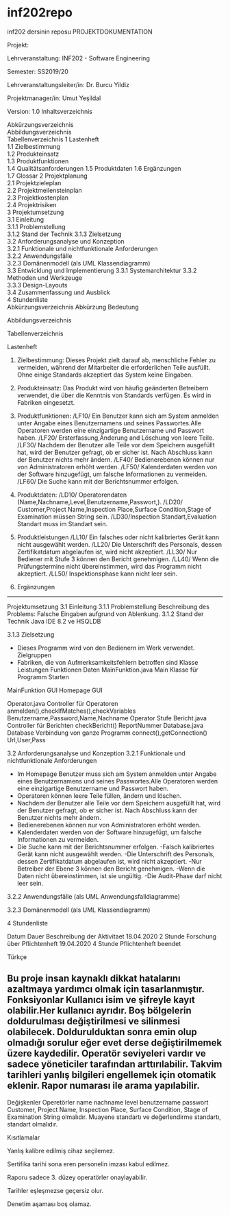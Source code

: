 # inf202repo
inf202 dersinin reposu
PROJEKTDOKUMENTATION



Projekt: 



















Lehrveranstaltung:	INF202 - Software Engineering

Semester:	SS2019/20

Lehrveranstaltungsleiter/in:	Dr. Burcu Yildiz		

Projektmanager/in:	Umut Yeşildal

Version:	1.0
Inhaltsverzeichnis

Abkürzungsverzeichnis	
Abbildungsverzeichnis	
Tabellenverzeichnis	
1 Lastenheft	
1.1 Zielbestimmung	
1.2 Produkteinsatz	
1.3 Produktfunktionen	
1.4 Qualitätsanforderungen	
1.5 Produktdaten
1.6 Ergänzungen	
1.7 Glossar	
2 Projektplanung	
2.1 Projektzieleplan	
2.2 Projektmeilensteinplan	
2.3 Projektkostenplan	
2.4 Projektrisiken	
3 Projektumsetzung	
3.1 Einleitung	
3.1.1 Problemstellung	
3.1.2 Stand der Technik	
3.1.3 Zielsetzung	
3.2 Anforderungsanalyse und Konzeption	
3.2.1 Funktionale und nichtfunktionale Anforderungen	
3.2.2 Anwendungsfälle	
3.2.3 Domänenmodell (als UML Klassendiagramm)	
3.3 Entwicklung und Implementierung	
3.3.1 Systemarchitektur	
3.3.2 Methoden und Werkzeuge	
3.3.3 Design-Layouts	
3.4 Zusammenfassung und Ausblick	
4 Stundenliste	
Abkürzungsverzeichnis
Abkürzung
Bedeutung









Abbildungsverzeichnis

Tabellenverzeichnis














Lastenheft 
1. Zielbestimmung: 
Dieses Projekt zielt darauf ab, menschliche Fehler zu vermeiden, während der Mitarbeiter die erforderlichen Teile ausfüllt. Ohne einige Standards akzeptiert das System keine Eingaben. 
 
2. Produkteinsatz: 
Das Produkt wird von häufig geänderten Betreibern verwendet, die über die Kenntnis von Standards verfügen. Es wird in Fabriken eingesetzt. 
 
3. Produktfunktionen: 
 /LF10/ Ein Benutzer kann sich am System anmelden unter Angabe eines Benutzernamens und seines Passwortes.Alle Operatoren werden eine einzigartige Benutzername und Passwort haben. 
/LF20/ Ersterfassung,Änderung and Löschung von leere Teile. 
/LF30/ Nachdem der Benutzer alle Teile vor dem Speichern ausgefüllt hat, wird der Benutzer gefragt, ob er sicher ist. Nach Abschluss kann der Benutzer nichts mehr ändern. 
/LF40/ Bedienerebenen können nur von Administratoren erhöht werden. 
/LF50/ Kalenderdaten werden von der Software hinzugefügt, um falsche Informationen zu vermeiden. 
/LF60/ Die Suche kann mit der Berichtsnummer erfolgen. 
 
 
 
 

 
 
4. Produktdaten: 
 /LD10/ Operatorendaten (Name,Nachname,Level,Benutzername,Passwort,). 
 /LD20/ Customer,Project Name,Inspection Place,Surface Condition,Stage of Examination müssen String sein. 
/LD30/Inspection Standart,Evaluation Standart muss im Standart sein. 
 
5. Produktleistungen
 /LL10/ Ein falsches oder nicht kalibriertes Gerät kann nicht ausgewählt werden. 
/LL20/ Die Unterschrift des Personals, dessen Zertifikatdatum abgelaufen ist, wird nicht akzeptiert. 
/LL30/ Nur Bediener mit Stufe 3 können den Bericht genehmigen. 
/LL40/ Wenn die Prüfungstermine nicht übereinstimmen, wird das Programm nicht akzeptiert. 
/LL50/ Inspektionsphase kann nicht leer sein. 
 
6. Ergänzungen
-----









Projektumsetzung
3.1 Einleitung
3.1.1 Problemstellung
	Beschreibung des Problems: Falsche Eingaben aufgrund von Ablenkung. 
3.1.2 Stand der Technik
Java IDE 8.2 ve HSQLDB

3.1.3 Zielsetzung
- Dieses Programm wird von den Bedienern im Werk verwendet. Zielgruppen
- Fabriken, die von Aufmerksamkeitsfehlern betroffen sind
Klasse
Leistungen
Funktionen
Daten
MainFunktion.java 
Main Klasse für Programm 
Starten 

MainFunktion GUI 
Homepage GUI 


Operator.java 
Controller für Operatoren 
anmelden(),checkIfMatches(),checkVariables 
Benutzername,Password,Name,Nachname Operator Stufe 
Bericht.java 
Controller für Berichten 
checkBericht() 
ReportNummer 
Database.java 
Database Verbindung von ganze Programm 
connect(),getConnection() 
Url,User,Pass 



3.2 Anforderungsanalyse und Konzeption
3.2.1 Funktionale und nichtfunktionale Anforderungen
- Im Homepage Benutzer muss sich am System anmelden unter Angabe eines Benutzernamens und seines Passwortes.Alle Operatoren werden eine einzigartige Benutzername und Passwort haben. 
- Operatoren können leere Teile füllen, ändern und löschen.
- Nachdem der Benutzer alle Teile vor dem Speichern ausgefüllt hat, wird der Benutzer gefragt, ob er sicher ist. Nach Abschluss kann der Benutzer nichts mehr ändern. 
- Bedienerebenen können nur von Administratoren erhöht werden. 
- Kalenderdaten werden von der Software hinzugefügt, um falsche Informationen zu vermeiden.
- Die Suche kann mit der Berichtsnummer erfolgen.
-Falsch kalibriertes Gerät kann nicht ausgewählt werden.
-Die Unterschrift des Personals, dessen Zertifikatdatum abgelaufen ist, wird nicht akzeptiert.
-Nur Betreiber der Ebene 3 können den Bericht genehmigen.
-Wenn die Daten nicht übereinstimmen, ist sie ungültig.
-Die Audit-Phase darf nicht leer sein.


3.2.2 Anwendungsfälle (als UML Anwendungsfalldiagramme)




3.2.3 Domänenmodell (als UML Klassendiagramm)


4 Stundenliste

Datum
Dauer
Beschreibung der Aktivitaet
18.04.2020
2 Stunde
Forschung über Pflichtenheft
19.04.2020
4 Stunde
Pflichtenheft beendet





Türkçe

Bu proje insan kaynaklı dikkat hatalarını azaltmaya yardımcı olmak için tasarlanmıştır.
Fonksiyonlar
Kullanıcı isim ve şifreyle kayıt olabilir.Her kullanıcı ayrıdır.
Boş bölgelerin doldurulması değiştirilmesi ve silinmesi olabilecek.
Doldurulduktan sonra emin olup olmadığı sorulur eğer evet derse değiştirilmemek üzere kaydedilir.
Operatör seviyeleri vardır ve sadece yöneticiler tarafından arttırılabilir.
Takvim tarihleri yanlış bilgileri engellemek için otomatik eklenir.
Rapor numarası ile arama yapılabilir.
---------
Değişkenler
Operetörler name nachname level benutzername passwort
Customer, Project Name, Inspection Place, Surface Condition, Stage of Examination String olmalıdır.
Muayene standartı ve değerlendirme standartı, standart olmalıdır.

Kısıtlamalar

Yanlış kalibre edilmiş cihaz seçilemez.

Sertifika tarihi sona eren personelin imzası kabul edilmez.

Raporu sadece 3. düzey operatörler onaylayabilir.

Tarihler eşleşmezse geçersiz olur.

Denetim aşaması boş olamaz.
